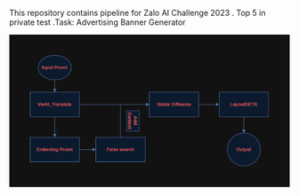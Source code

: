

This repository contains pipeline for Zalo AI Challenge 2023 . Top 5 in private test .Task: Advertising Banner Generator

![Pipeline of Solution](./images/pipeline.png)
